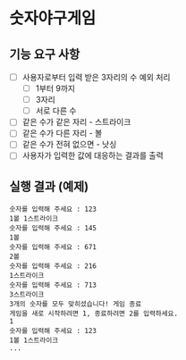 # 숫자야구게임

## 기능 요구 사항
- [ ] 사용자로부터 입력 받은 3자리의 수 예외 처리
    - [ ] 1부터 9까지
    - [ ] 3자리
    - [ ] 서로 다른 수
- [ ] 같은 수가 같은 자리 - 스트라이크
- [ ] 같은 수가 다른 자리 - 볼
- [ ] 같은 수가 전혀 없으면 - 낫싱
- [ ] 사용자가 입력한 값에 대응하는 결과를 출력

## 실행 결과 (예제)
```
숫자를 입력해 주세요 : 123
1볼 1스트라이크
숫자를 입력해 주세요 : 145
1볼
숫자를 입력해 주세요 : 671
2볼
숫자를 입력해 주세요 : 216
1스트라이크
숫자를 입력해 주세요 : 713
3스트라이크
3개의 숫자를 모두 맞히셨습니다! 게임 종료
게임을 새로 시작하려면 1, 종료하려면 2를 입력하세요.
1
숫자를 입력해 주세요 : 123
1볼 1스트라이크
...
```
